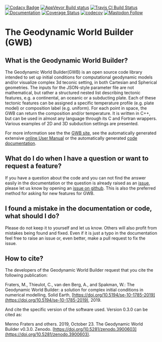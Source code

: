 [![Codacy Badge](https://api.codacy.com/project/badge/Grade/a047af8dae6e498b8900d0ccdd2b726b)](https://www.codacy.com/app/MFraters/WorldBuilder?utm_source=github.com&amp;utm_medium=referral&amp;utm_content=GeodynamicWorldBuilder/WorldBuilder&amp;utm_campaign=Badge_Grade)
[![AppVeyor Build status](https://ci.appveyor.com/api/projects/status/8amaw31qwwlo33vs?svg=true)](https://ci.appveyor.com/project/MFraters/worldbuilder)
[![Travis CI Build Status](https://travis-ci.org/GeodynamicWorldBuilder/WorldBuilder.svg?branch=master)](https://travis-ci.org/GeodynamicWorldBuilder/WorldBuilder)
[![Documentation](https://codedocs.xyz/GeodynamicWorldBuilder/WorldBuilder.svg)](https://codedocs.xyz/GeodynamicWorldBuilder/WorldBuilder/index.html)
[![Coverage Status](https://coveralls.io/repos/github/GeodynamicWorldBuilder/WorldBuilder/badge.svg?branch=master)](https://coveralls.io/github/GeodynamicWorldBuilder/WorldBuilder?branch=master)
[![codecov](https://codecov.io/gh/GeodynamicWorldBuilder/WorldBuilder/branch/master/graph/badge.svg)](https://codecov.io/gh/GeodynamicWorldBuilder/WorldBuilder)
[![Mastodon Follow](https://img.shields.io/mastodon/follow/106136314313793382?domain=https%3A%2F%2Fsocial.mfraters.net&style=social)](https://social.mfraters.net/@world_builder)

# The Geodynamic World Builder (GWB)
## What is the Geodynamic World Builder?
The Geodynamic World Builder(GWB) is an open source code library intended to set up initial conditions for computational geodynamic models and/or visualize complex 3d teconic setting, in both Cartesian and Spherical geometries. The inputs for the JSON-style parameter file are not mathematical, but rather a structured nested list describing tectonic features, e.g. a continental, an oceanic or a subducting plate. Each of these tectonic features can be assigned a specific temperature profile (e.g. plate model) or composition label (e.g. uniform). For each point in space, the GWB can return the composition and/or temperature. It is written in C++, but can be used in almost any language through its C and Fortran wrappers. Various examples of 2D and 3D subduction settings are presented.

For more information see the the [GWB site](https://geodynamicworldbuilder.github.io/), see the automatically generated extensive [online User Manual](https://gwb.mfraters.net/manual/manual.pdf) or the automatically generated [code documentation](https://codedocs.xyz/GeodynamicWorldBuilder/WorldBuilder/index.html).

## What do I do when I have a question or want to request a feature?
If you have a question about the code and you can not find the answer easily in the documentation or the question is already raised as an [issue](https://github.com/GeodynamicWorldBuilder/WorldBuilder/issues), please let us know by opening an [issue on github](https://github.com/GeodynamicWorldBuilder/WorldBuilder/issues/new). This is also the preferred method for asking for new features for GWB.

## I found a mistake in the documentation or code, what should I do?
Please do not keep it to yourself and let us know. Others will also profit from mistakes being found and fixed. Even if it is just a typo in the documentation feel free to raise an issue or, even better, make a pull request to fix the issue.

## How to cite?
The developers of the Geodynamic World Builder request that you cite the following publication:

Fraters, M., Thieulot, C., van den Berg, A., and Spakman, W.: The Geodynamic World Builder: a solution for complex initial conditions in numerical modelling, Solid Earth, [https://doi.org/10.5194/se-10-1785-2019](https://doi.org/10.5194/se-10-1785-2019), 2019.

And cite the specific version of the software used. Version 0.3.0 can be cited as:

Menno Fraters and others. 2019, October 23. The Geodynamic World Builder v0.3.0. Zenodo. [https://doi.org/10.5281/zenodo.3900603](https://doi.org/10.5281/zenodo.3900603).


